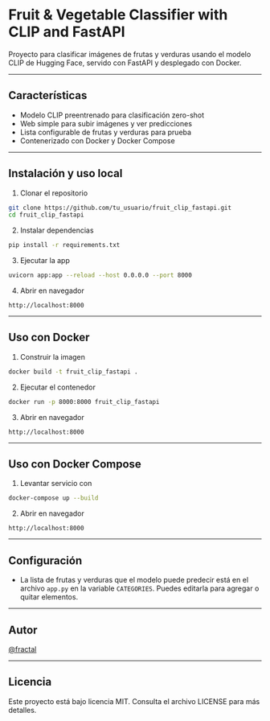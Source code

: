 # Fruit & Vegetable Classifier with CLIP and FastAPI

Proyecto para clasificar imágenes de frutas y verduras usando el modelo CLIP de Hugging Face, servido con FastAPI y desplegado con Docker.

---

## Características

- Modelo CLIP preentrenado para clasificación zero-shot
- Web simple para subir imágenes y ver predicciones
- Lista configurable de frutas y verduras para prueba
- Contenerizado con Docker y Docker Compose

---

## Instalación y uso local

1. Clonar el repositorio

```bash
git clone https://github.com/tu_usuario/fruit_clip_fastapi.git
cd fruit_clip_fastapi
```

2. Instalar dependencias

```bash
pip install -r requirements.txt
```

3. Ejecutar la app

```bash
uvicorn app:app --reload --host 0.0.0.0 --port 8000
```

4. Abrir en navegador

```
http://localhost:8000
```

---

## Uso con Docker

1. Construir la imagen

```bash
docker build -t fruit_clip_fastapi .
```

2. Ejecutar el contenedor

```bash
docker run -p 8000:8000 fruit_clip_fastapi
```

3. Abrir en navegador

```
http://localhost:8000
```

---

## Uso con Docker Compose

1. Levantar servicio con

```bash
docker-compose up --build
```

2. Abrir en navegador

```
http://localhost:8000
```

---

## Configuración

- La lista de frutas y verduras que el modelo puede predecir está en el archivo `app.py` en la variable `CATEGORIES`. Puedes editarla para agregar o quitar elementos.

---

## Autor

[@fractal](https://github.com/fractal)

---

## Licencia

Este proyecto está bajo licencia MIT. Consulta el archivo LICENSE para más detalles.
